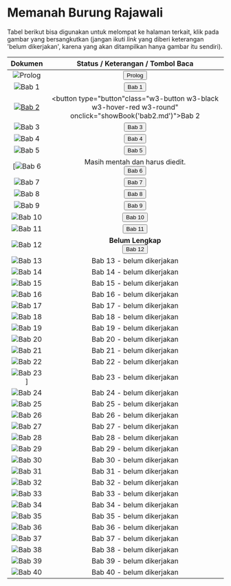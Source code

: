 # Memanah Burung Rajawali

Tabel berikut bisa digunakan untuk melompat ke halaman terkait, klik pada gambar yang bersangkutkan (jangan ikuti
_link_ yang diberi keterangan 'belum dikerjakan', karena yang akan ditampilkan hanya gambar itu sendiri).


| Dokumen |   Status / Keterangan / Tombol Baca   |
|  :---:  |               :---:                   | 
| ![Prolog](https://res.cloudinary.com/drzjshskk/image/upload/c_scale,w_64/v1676716319/sdyxz/originals/loch-00_x3cshn.jpg) | <button type="button" class="w3-button w3-black w3-hover-red w3-round" onclick="showBook('intro.md')">Prolog</button> |
| ![Bab 1](https://res.cloudinary.com/drzjshskk/image/upload/c_scale,w_64/v1676662508/sdyxz/originals/ch01_qqa6or.jpg) | <button type="button" class="w3-button w3-black w3-hover-red w3-round" onclick="showBook('bab1.md')">Bab 1</button> |
| [![Bab 2](https://res.cloudinary.com/drzjshskk/image/upload/c_scale,w_64/v1676666031/sdyxz/originals/ch02_hrww24.jpg)](bab2.md) | <button type="button"class="w3-button w3-black w3-hover-red w3-round" onclick="showBook('bab2.md')">Bab 2</button> |
| ![Bab 3](https://res.cloudinary.com/drzjshskk/image/upload/c_scale,w_64/v1676668128/sdyxz/originals/loch-03_pk9ptl.jpg) | <button type="button" class="w3-button w3-black w3-hover-red w3-round" onclick="showBook('bab3.md')">Bab 3</button> |
| ![Bab 4](https://res.cloudinary.com/drzjshskk/image/upload/c_scale,w_64/v1676692605/sdyxz/originals/loch-04_xgfiqj.jpg) | <button type="button" class="w3-button w3-black w3-hover-red w3-round" onclick="showBook('bab4.md')">Bab 4</button> |
| ![Bab 5](https://res.cloudinary.com/drzjshskk/image/upload/c_scale,w_64/v1676692567/sdyxz/originals/loch-05_exhrii.jpg) | <button type="button" class="w3-button w3-black w3-hover-red w3-round" onclick="showBook('bab5.md')">Bab 5</button> |
| [![Bab 6](https://res.cloudinary.com/drzjshskk/image/upload/c_scale,w_64/v1676692655/sdyxz/originals/loch-06_hqtnmd.jpg) | Masih mentah dan harus diedit.<br/> <button type="button" class="w3-button w3-black w3-hover-red w3-round" onclick="showBook('bab6.md')">Bab 6</button> |
| ![Bab 7](https://res.cloudinary.com/drzjshskk/image/upload/c_scale,w_64/v1676662508/sdyxz/originals/ch07_ijj1tf.jpg) | <button type="button" class="w3-button w3-black w3-hover-red w3-round" onclick="showBook('bab7.md')">Bab 7</button> |
| ![Bab 8](https://res.cloudinary.com/drzjshskk/image/upload/c_scale,w_64/v1676692724/sdyxz/originals/loch-08_yhusym.jpg) | <button type="button" class="w3-button w3-black w3-hover-red w3-round" onclick="showBook('bab8.md')">Bab 8</button> |
| ![Bab 9](https://res.cloudinary.com/drzjshskk/image/upload/c_scale,w_64/v1676692753/sdyxz/originals/loch-09_fpvxuk.jpg) | <button type="button" class="w3-button w3-black w3-hover-red w3-round" onclick="showBook('bab9.md')">Bab 9</button> |
| ![Bab 10](https://res.cloudinary.com/drzjshskk/image/upload/c_scale,w_64/v1676692788/sdyxz/originals/loch-10_nsxcbk.jpg) | <button type="button" class="w3-button w3-black w3-hover-red w3-round" onclick="showBook('bab10.md')">Bab 10</button> |
| ![Bab 11](https://res.cloudinary.com/drzjshskk/image/upload/c_scale,w_64/v1676692824/sdyxz/originals/loch-11_pmioc0.jpg) | <button type="button" class="w3-button w3-black w3-hover-red w3-round" onclick="showBook('bab11.md')">Bab 11</button> |
| ![Bab 12](https://res.cloudinary.com/drzjshskk/image/upload/c_scale,w_64/v1676662508/sdyxz/originals/ch12_shdy3n.jpg) | **Belum Lengkap** <br/> <button type="button" class="w3-button w3-black w3-hover-red w3-round" onclick="showBook('bab12.md')">Bab 12</button> |
| ![Bab 13](https://res.cloudinary.com/drzjshskk/image/upload/c_scale,w_64/v1676692862/sdyxz/originals/loch-13_q1tnfz.jpg) | Bab 13 - belum dikerjakan |
| ![Bab 14](https://res.cloudinary.com/drzjshskk/image/upload/c_scale,w_64/v1676692895/sdyxz/originals/loch-14_fkrvnr.jpg) | Bab 14 - belum dikerjakan |
| ![Bab 15](https://res.cloudinary.com/drzjshskk/image/upload/c_scale,w_64/v1676692925/sdyxz/originals/loch-15_bqilvq.jpg) | Bab 15 - belum dikerjakan |
| ![Bab 16](https://res.cloudinary.com/drzjshskk/image/upload/c_scale,w_64/v1676692966/sdyxz/originals/loch-16_e8xajn.jpg) | Bab 16 - belum dikerjakan |
| ![Bab 17](https://res.cloudinary.com/drzjshskk/image/upload/c_scale,w_64/v1676693001/sdyxz/originals/loch-17_n5qznj.jpg) | Bab 17 - belum dikerjakan |
| ![Bab 18](https://res.cloudinary.com/drzjshskk/image/upload/c_scale,w_64/v1676693099/sdyxz/originals/loch-18_fltfk1.jpg) | Bab 18 - belum dikerjakan |
| ![Bab 19](https://res.cloudinary.com/drzjshskk/image/upload/c_scale,w_64/v1676693129/sdyxz/originals/loch-19_wldhsq.jpg) | Bab 19 - belum dikerjakan |
| ![Bab 20](https://res.cloudinary.com/drzjshskk/image/upload/c_scale,w_64/v1676693160/sdyxz/originals/loch-20_vjlz0s.jpg) | Bab 20 - belum dikerjakan |
| ![Bab 21](https://res.cloudinary.com/drzjshskk/image/upload/c_scale,w_64/v1676693205/sdyxz/originals/loch-21_na37vf.jpg) | Bab 21 - belum dikerjakan |
| ![Bab 22](https://res.cloudinary.com/drzjshskk/image/upload/c_scale,w_64/v1676693205/sdyxz/originals/loch-21_na37vf.jpg) | Bab 22 - belum dikerjakan |
| ![Bab 23](https://res.cloudinary.com/drzjshskk/image/upload/c_scale,w_64/v1676693287/sdyxz/originals/loch-23_tarlpe.jpg)] | Bab 23 - belum dikerjakan |
| ![Bab 24](https://res.cloudinary.com/drzjshskk/image/upload/c_scale,w_64/v1676693322/sdyxz/originals/loch-24_qca8fo.jpg) | Bab 24 - belum dikerjakan |
| ![Bab 25](https://res.cloudinary.com/drzjshskk/image/upload/c_scale,w_64/v1676693355/sdyxz/originals/loch-25_vonq0z.jpg) | Bab 25 - belum dikerjakan |
| ![Bab 26](https://res.cloudinary.com/drzjshskk/image/upload/c_scale,w_64/v1676693386/sdyxz/originals/loch-26_iy9vew.jpg) | Bab 26 - belum dikerjakan |
| ![Bab 27](https://res.cloudinary.com/drzjshskk/image/upload/c_scale,w_64/v1676693428/sdyxz/originals/loch-27_zgmdpi.jpg) | Bab 27 - belum dikerjakan |
| ![Bab 28](https://res.cloudinary.com/drzjshskk/image/upload/c_scale,w_64/v1676693457/sdyxz/originals/loch-28_cvchzn.jpg) | Bab 28 - belum dikerjakan |
| ![Bab 29](https://res.cloudinary.com/drzjshskk/image/upload/c_scale,w_64/v1676693489/sdyxz/originals/loch-29_frtffi.jpg) | Bab 29 - belum dikerjakan |
| ![Bab 30](https://res.cloudinary.com/drzjshskk/image/upload/c_scale,w_64/v1676693517/sdyxz/originals/loch-30_v5wnzr.jpg) | Bab 30 - belum dikerjakan |
| ![Bab 31](https://res.cloudinary.com/drzjshskk/image/upload/c_scale,w_64/v1676693551/sdyxz/originals/loch-31_cvfbzh.jpg) | Bab 31 - belum dikerjakan |
| ![Bab 32](https://res.cloudinary.com/drzjshskk/image/upload/c_scale,w_64/v1676693580/sdyxz/originals/loch-32_quqfrc.jpg) | Bab 32 - belum dikerjakan |
| ![Bab 33](https://res.cloudinary.com/drzjshskk/image/upload/c_scale,w_64/v1676693613/sdyxz/originals/loch-33_o2g4bn.jpg) | Bab 33 - belum dikerjakan |
| ![Bab 34](https://res.cloudinary.com/drzjshskk/image/upload/c_scale,w_64/v1676693640/sdyxz/originals/loch-34_txqrlu.jpg) | Bab 34 - belum dikerjakan |
| ![Bab 35](https://res.cloudinary.com/drzjshskk/image/upload/c_scale,w_64/v1676693695/sdyxz/originals/loch-35_focsxf.jpg) | Bab 35 - belum dikerjakan |
| ![Bab 36](https://res.cloudinary.com/drzjshskk/image/upload/c_scale,w_64/v1676693749/sdyxz/originals/loch-36_z1qxk6.jpg) | Bab 36 - belum dikerjakan |
| ![Bab 37](https://res.cloudinary.com/drzjshskk/image/upload/c_scale,w_64/v1676693785/sdyxz/originals/loch-37_xbi4k7.jpg) | Bab 37 - belum dikerjakan |
| ![Bab 38](https://res.cloudinary.com/drzjshskk/image/upload/c_scale,w_64/v1676693833/sdyxz/originals/loch-38_zagfqz.jpg) | Bab 38 - belum dikerjakan |
| ![Bab 39](https://res.cloudinary.com/drzjshskk/image/upload/c_scale,w_64/v1676693868/sdyxz/originals/loch-39_kcnow3.jpg) | Bab 39 - belum dikerjakan |
| ![Bab 40](https://res.cloudinary.com/drzjshskk/image/upload/c_scale,w_64/v1676693898/sdyxz/originals/loch-40_yikl7k.jpg) | Bab 40 - belum dikerjakan |
